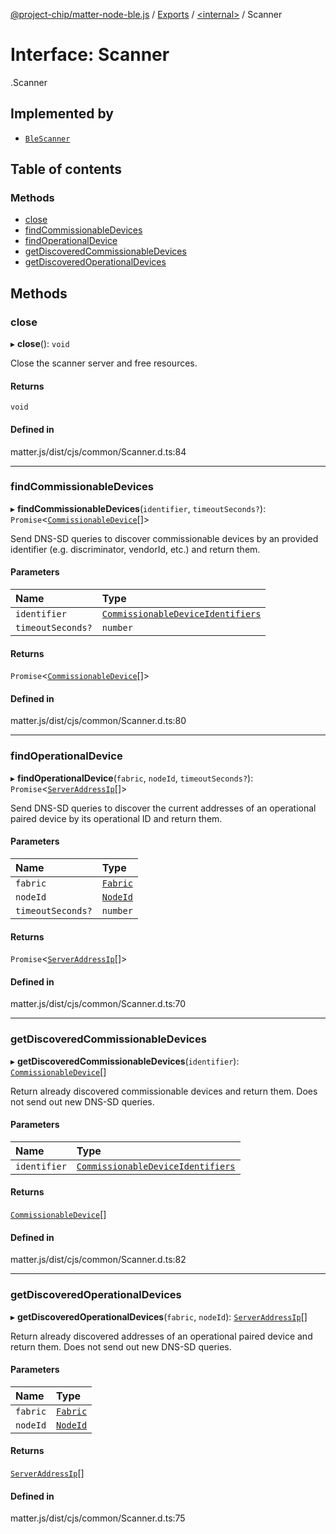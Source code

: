 [@project-chip/matter-node-ble.js](../README.md) / [Exports](../modules.md) / [<internal\>](../modules/internal_.md) / Scanner

# Interface: Scanner

[<internal>](../modules/internal_.md).Scanner

## Implemented by

- [`BleScanner`](../classes/BleScanner.md)

## Table of contents

### Methods

- [close](internal_.Scanner.md#close)
- [findCommissionableDevices](internal_.Scanner.md#findcommissionabledevices)
- [findOperationalDevice](internal_.Scanner.md#findoperationaldevice)
- [getDiscoveredCommissionableDevices](internal_.Scanner.md#getdiscoveredcommissionabledevices)
- [getDiscoveredOperationalDevices](internal_.Scanner.md#getdiscoveredoperationaldevices)

## Methods

### close

▸ **close**(): `void`

Close the scanner server and free resources.

#### Returns

`void`

#### Defined in

matter.js/dist/cjs/common/Scanner.d.ts:84

___

### findCommissionableDevices

▸ **findCommissionableDevices**(`identifier`, `timeoutSeconds?`): `Promise`<[`CommissionableDevice`](../modules/internal_.md#commissionabledevice)[]\>

Send DNS-SD queries to discover commissionable devices by an provided identifier (e.g. discriminator,
vendorId, etc.) and return them.

#### Parameters

| Name | Type |
| :------ | :------ |
| `identifier` | [`CommissionableDeviceIdentifiers`](../modules/internal_.md#commissionabledeviceidentifiers) |
| `timeoutSeconds?` | `number` |

#### Returns

`Promise`<[`CommissionableDevice`](../modules/internal_.md#commissionabledevice)[]\>

#### Defined in

matter.js/dist/cjs/common/Scanner.d.ts:80

___

### findOperationalDevice

▸ **findOperationalDevice**(`fabric`, `nodeId`, `timeoutSeconds?`): `Promise`<[`ServerAddressIp`](../modules/internal_.md#serveraddressip)[]\>

Send DNS-SD queries to discover the current addresses of an operational paired device by its operational ID
and return them.

#### Parameters

| Name | Type |
| :------ | :------ |
| `fabric` | [`Fabric`](../classes/internal_.Fabric.md) |
| `nodeId` | [`NodeId`](../modules/internal_.md#nodeid) |
| `timeoutSeconds?` | `number` |

#### Returns

`Promise`<[`ServerAddressIp`](../modules/internal_.md#serveraddressip)[]\>

#### Defined in

matter.js/dist/cjs/common/Scanner.d.ts:70

___

### getDiscoveredCommissionableDevices

▸ **getDiscoveredCommissionableDevices**(`identifier`): [`CommissionableDevice`](../modules/internal_.md#commissionabledevice)[]

Return already discovered commissionable devices and return them. Does not send out new DNS-SD queries.

#### Parameters

| Name | Type |
| :------ | :------ |
| `identifier` | [`CommissionableDeviceIdentifiers`](../modules/internal_.md#commissionabledeviceidentifiers) |

#### Returns

[`CommissionableDevice`](../modules/internal_.md#commissionabledevice)[]

#### Defined in

matter.js/dist/cjs/common/Scanner.d.ts:82

___

### getDiscoveredOperationalDevices

▸ **getDiscoveredOperationalDevices**(`fabric`, `nodeId`): [`ServerAddressIp`](../modules/internal_.md#serveraddressip)[]

Return already discovered addresses of an operational paired device and return them. Does not send out new
DNS-SD queries.

#### Parameters

| Name | Type |
| :------ | :------ |
| `fabric` | [`Fabric`](../classes/internal_.Fabric.md) |
| `nodeId` | [`NodeId`](../modules/internal_.md#nodeid) |

#### Returns

[`ServerAddressIp`](../modules/internal_.md#serveraddressip)[]

#### Defined in

matter.js/dist/cjs/common/Scanner.d.ts:75
